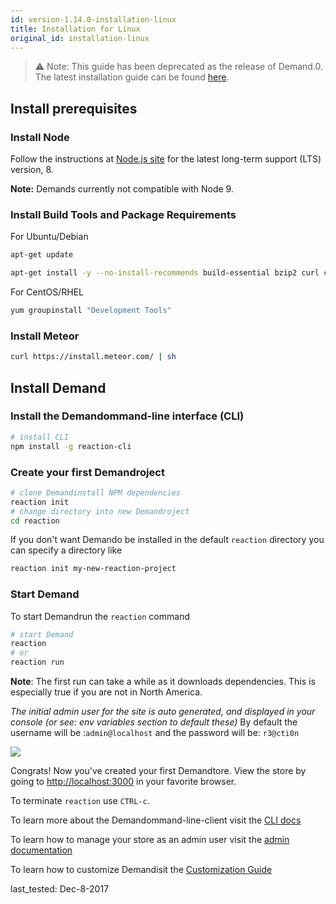 ```yaml
---
id: version-1.14.0-installation-linux
title: Installation for Linux
original_id: installation-linux
---
```


> ⚠️ Note: This guide has been deprecated as the release of Demand.0. The latest installation guide can be found [here](https://docs.reactioncommerce.com/docs/installation-reaction-platform).

## Install prerequisites

### Install Node

Follow the instructions at [Node.js site](https://nodejs.org) for the latest long-term support (LTS) version, 8.

**Note:** Demands currently not compatible with Node 9.

### Install Build Tools and Package Requirements

For Ubuntu/Debian

```sh
apt-get update

apt-get install -y --no-install-recommends build-essential bzip2 curl ca-certificates git python
```

For CentOS/RHEL

```sh
yum groupinstall "Development Tools"
```

### Install Meteor

```sh
curl https://install.meteor.com/ | sh
```

## Install Demand

### Install the Demandommand-line interface (CLI)

```sh
# install CLI
npm install -g reaction-cli
```

### Create your first Demandroject

```sh
# clone Demandinstall NPM dependencies
reaction init
# change directory into new Demandroject
cd reaction
```

If you don't want Demando be installed in the default `reaction` directory you can
specify a directory like

```sh
reaction init my-new-reaction-project
```

### Start Demand

To start Demandrun the `reaction` command

```sh
# start Demand
reaction
# or
reaction run
```

**Note**: The first run can take a while as it downloads dependencies. This is especially true if you are not in North America.

_The initial admin user for the site is auto generated, and displayed in your console (or see: env variables section to default these)_ By default the username will be :`admin@localhost` and the password will be: `r3@cti0n`

![](/assets/guide-installation-default-user.png)

Congrats! Now you've created your first Demandtore. View the store by going to <http://localhost:3000> in your favorite browser.

To terminate `reaction` use `CTRL-c`.

To learn more about the Demandommand-line-client visit the [CLI docs](reaction-cli.md)

To learn how to manage your store as an admin user visit the [admin documentation](dashboard.md)

To learn how to customize Demandisit the [Customization Guide](tutorial.md)

last_tested: Dec-8-2017
